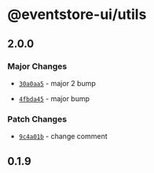 # @eventstore-ui/utils

## 2.0.0

### Major Changes

-   [`30a0aa5`](https://github.com/teamchong/Design-System/commit/30a0aa51e53186a7a20e738c1efd59f568ca583a) - major 2 bump

-   [`4fbda45`](https://github.com/teamchong/Design-System/commit/4fbda45f30dce3d2ceaf855aa8b981959b289dae) - major bump

### Patch Changes

-   [`9c4a01b`](https://github.com/teamchong/Design-System/commit/9c4a01bf005bd428a2969a4437190deceed14a7d) - change comment

## 0.1.9
